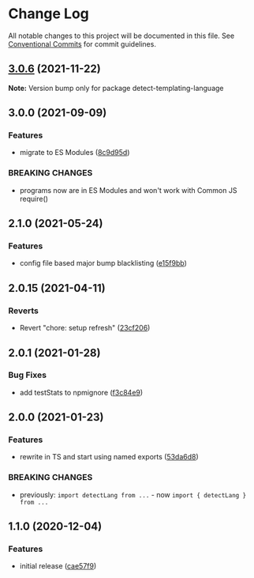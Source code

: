 # Change Log

All notable changes to this project will be documented in this file.
See [Conventional Commits](https://conventionalcommits.org) for commit guidelines.

## [3.0.6](https://github.com/codsen/codsen/compare/detect-templating-language@3.0.5...detect-templating-language@3.0.6) (2021-11-22)

**Note:** Version bump only for package detect-templating-language





## 3.0.0 (2021-09-09)

### Features

- migrate to ES Modules ([8c9d95d](https://github.com/codsen/codsen/commit/8c9d95d5dea0b769c2f070397141918a4893d575))

### BREAKING CHANGES

- programs now are in ES Modules and won't work with Common JS require()

## 2.1.0 (2021-05-24)

### Features

- config file based major bump blacklisting ([e15f9bb](https://github.com/codsen/codsen/commit/e15f9bba1c4fd5f847ac28b3f38fa6ee633f5dca))

## 2.0.15 (2021-04-11)

### Reverts

- Revert "chore: setup refresh" ([23cf206](https://github.com/codsen/codsen/commit/23cf206970a087ff0fa04e61f94d919f59ab3881))

## 2.0.1 (2021-01-28)

### Bug Fixes

- add testStats to npmignore ([f3c84e9](https://github.com/codsen/codsen/commit/f3c84e95afc5514214312f913692d85b2e12eb29))

## 2.0.0 (2021-01-23)

### Features

- rewrite in TS and start using named exports ([53da6d8](https://github.com/codsen/codsen/commit/53da6d8e298453e3b10289227be6dfbbbefe8bce))

### BREAKING CHANGES

- previously: `import detectLang from ...` - now `import { detectLang } from ...`

## 1.1.0 (2020-12-04)

### Features

- initial release ([cae57f9](https://git.sr.ht/~royston/codsen/commit/cae57f9bc879a144a28e9e94d13364e3634d7c9f))
